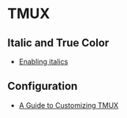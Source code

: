 # TMUX

## Italic and True Color

- [Enabling italics](https://gist.github.com/gutoyr/4192af1aced7a1b555df06bd3781a722)

## Configuration

- [A Guide to Customizing TMUX](https://www.hamvocke.com/blog/a-guide-to-customizing-your-tmux-conf/)
